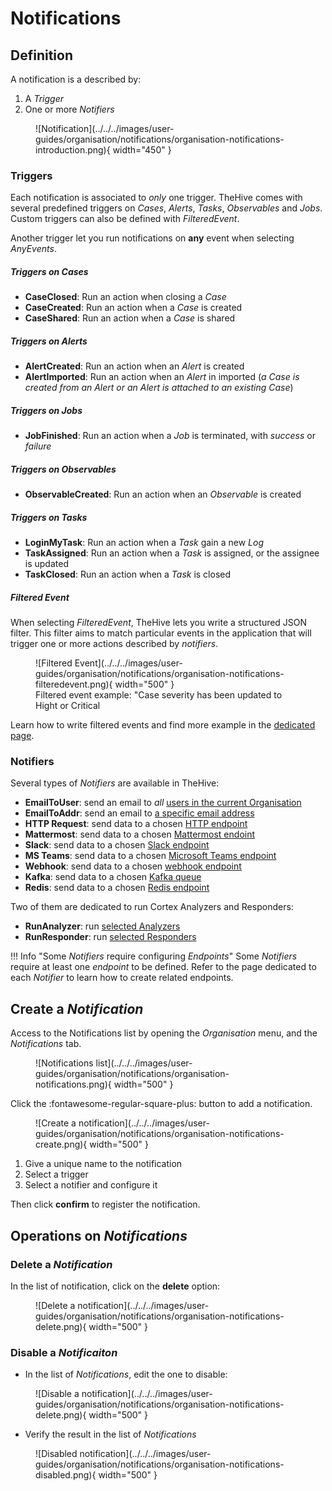 # Notifications


## Definition

A notification is a described by:

1. A *Trigger*
2. One or more *Notifiers*

<figure markdown>
  ![Notification](../../../images/user-guides/organisation/notifications/organisation-notifications-introduction.png){ width="450" }
</figure>


### Triggers

Each notification is associated to *only* one trigger. TheHive comes with several predefined triggers on *Cases*, *Alerts*, *Tasks*, *Observables* and *Jobs*. Custom triggers can also be defined with *FilteredEvent*.

Another trigger let you run notifications on **any** event when selecting *AnyEvents*.


##### Triggers on Cases

* **CaseClosed**: Run an action when closing a *Case*
* **CaseCreated**: Run an action when a *Case* is created
* **CaseShared**: Run an action when a *Case* is shared


##### Triggers on Alerts

* **AlertCreated**: Run an action when an *Alert* is created
* **AlertImported**: Run an action when an *Alert* in imported (*a Case is created from an Alert or an Alert is attached to an existing Case*)


##### Triggers on Jobs

* **JobFinished**: Run an action when a *Job* is terminated, with *success* or *failure*


##### Triggers on Observables

* **ObservableCreated**: Run an action when an *Observable* is created


##### Triggers on Tasks

* **LoginMyTask**: Run an action when a *Task* gain a new *Log*
* **TaskAssigned**: Run an action when a *Task* is assigned, or the assignee is updated
* **TaskClosed**: Run an action when a *Task* is closed


##### Filtered Event

When selecting *FilteredEvent*, TheHive lets you write a structured JSON filter. This filter aims to match particular events in the application that will trigger one or more actions described by *notifiers*.

<figure markdown>
  ![Filtered Event](../../../images/user-guides/organisation/notifications/organisation-notifications-filteredevent.png){ width="500" }
  <figcaption>Filtered event example: "Case severity has been updated to Hight or Critical</figcaption>
</figure>

Learn how to write filtered events and find more example in the [dedicated page](./filteredevents.md).


### Notifiers

Several types of *Notifiers* are available in TheHive:

* **EmailToUser**: send an email to *all* [users in the current Organisation](./email-to-users.md)
* **EmailToAddr**: send an email to [a specific email address](./email-to-addr.md)
* **HTTP Request**: send data to a chosen [HTTP endpoint](./http-request.md)
* **Mattermost**: send data to a chosen [Mattermost endoint](./mattermost.md)
* **Slack**: send data to a chosen [Slack endpoint](./slack.md)
* **MS Teams**: send data to a chosen [Microsoft Teams endpoint](./teams.md)
* **Webhook**: send data to a chosen [webhook endpoint](./webhook.md)
* **Kafka**: send data to a chosen [Kafka queue](./kafka.md)
* **Redis**: send data to a chosen [Redis endpoint](./redis.md)

Two of them are dedicated to run Cortex Analyzers and Responders:

* **RunAnalyzer**: run [selected Analyzers](./analyzers.md)
* **RunResponder**: run [selected Responders](./responders.md)

!!! Info "Some *Notifiers* require configuring *Endpoints*"
    Some *Notifiers* require at least one *endpoint* to be defined. Refer to the page dedicated to each *Notifier* to learn how to create related endpoints.


## Create a *Notification*
Access to the Notifications list by opening the *Organisation* menu, and the *Notifications* tab.

<figure markdown>
  ![Notifications list](../../../images/user-guides/organisation/notifications/organisation-notifications.png){ width="500" }
</figure>

Click the :fontawesome-regular-square-plus: button to add a notification.

<figure markdown>
  ![Create a notification](../../../images/user-guides/organisation/notifications/organisation-notifications-create.png){ width="500" }
</figure>


1. Give a unique name to the notification
2. Select a trigger
3. Select a notifier and configure it

Then click **confirm** to register the notification.


## Operations on *Notifications*

### Delete a *Notification*

In the list of notification, click on the **delete** option:

<figure markdown>
  ![Delete a notification](../../../images/user-guides/organisation/notifications/organisation-notifications-delete.png){ width="500" }
</figure>

### Disable a *Notificaiton*

* In the list of *Notifications*, edit the one to disable: 

<figure markdown>
  ![Disable a notification](../../../images/user-guides/organisation/notifications/organisation-notifications-delete.png){ width="500" }
</figure>

* Verify the result in the list of *Notifications*

<figure markdown>
  ![Disabled notification](../../../images/user-guides/organisation/notifications/organisation-notifications-disabled.png){ width="500" }
</figure>